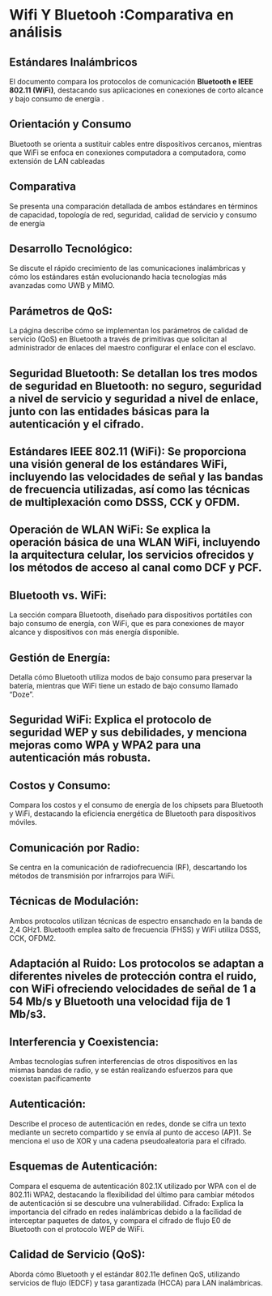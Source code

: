 # Wifi Y Bluetooh :Comparativa en análisis
## Estándares Inalámbricos
El documento compara los protocolos de comunicación **Bluetooth e IEEE 802.11 (WiFi)**, destacando sus aplicaciones en conexiones de corto alcance y bajo consumo de energía
.
## Orientación y Consumo

Bluetooth se orienta a sustituir cables entre dispositivos cercanos, mientras que WiFi se enfoca en conexiones computadora a computadora, como extensión de LAN cableadas

## Comparativa
Se presenta una comparación detallada de ambos estándares en términos de capacidad, topología de red, seguridad, calidad de servicio y consumo de energía

## Desarrollo Tecnológico:
Se discute el rápido crecimiento de las comunicaciones inalámbricas y cómo los estándares están evolucionando hacia tecnologías más avanzadas como UWB y MIMO.

## Parámetros de QoS: 

La página describe cómo se implementan los parámetros de calidad de servicio (QoS) en Bluetooth a través de primitivas que solicitan al administrador de enlaces del maestro configurar el enlace con el esclavo.
## Seguridad Bluetooth: Se detallan los tres modos de seguridad en Bluetooth: no seguro, seguridad a nivel de servicio y seguridad a nivel de enlace, junto con las entidades básicas para la autenticación y el cifrado.
## Estándares IEEE 802.11 (WiFi): Se proporciona una visión general de los estándares WiFi, incluyendo las velocidades de señal y las bandas de frecuencia utilizadas, así como las técnicas de multiplexación como DSSS, CCK y OFDM.
## Operación de WLAN WiFi: Se explica la operación básica de una WLAN WiFi, incluyendo la arquitectura celular, los servicios ofrecidos y los métodos de acceso al canal como DCF y PCF.

## Bluetooth vs. WiFi:
 La sección compara Bluetooth, diseñado para dispositivos portátiles con bajo consumo de energía, con WiFi, que es para conexiones de mayor alcance y dispositivos con más energía disponible.
## Gestión de Energía: 
Detalla cómo Bluetooth utiliza modos de bajo consumo para preservar la batería, mientras que WiFi tiene un estado de bajo consumo llamado “Doze”.
## Seguridad WiFi: Explica el protocolo de seguridad WEP y sus debilidades, y menciona mejoras como WPA y WPA2 para una autenticación más robusta.
## Costos y Consumo: 
Compara los costos y el consumo de energía de los chipsets para Bluetooth y WiFi, destacando la eficiencia energética de Bluetooth para dispositivos móviles.

## Comunicación por Radio: 
Se centra en la comunicación de radiofrecuencia (RF), descartando los métodos de transmisión por infrarrojos para WiFi.
## Técnicas de Modulación:
 Ambos protocolos utilizan técnicas de espectro ensanchado en la banda de 2,4 GHz1. Bluetooth emplea salto de frecuencia (FHSS) y WiFi utiliza DSSS, CCK, OFDM2.
## Adaptación al Ruido: Los protocolos se adaptan a diferentes niveles de protección contra el ruido, con WiFi ofreciendo velocidades de señal de 1 a 54 Mb/s y Bluetooth una velocidad fija de 1 Mb/s3.
## Interferencia y Coexistencia: 
Ambas tecnologías sufren interferencias de otros dispositivos en las mismas bandas de radio, y se están realizando esfuerzos para que coexistan pacíficamente

## Autenticación:
 Describe el proceso de autenticación en redes, donde se cifra un texto mediante un secreto compartido y se envía al punto de acceso (AP)1. Se menciona el uso de XOR y una cadena pseudoaleatoria para el cifrado.
## Esquemas de Autenticación:
 Compara el esquema de autenticación 802.1X utilizado por WPA con el de 802.11i WPA2, destacando la flexibilidad del último para cambiar métodos de autenticación si se descubre una vulnerabilidad.
Cifrado: Explica la importancia del cifrado en redes inalámbricas debido a la facilidad de interceptar paquetes de datos, y compara el cifrado de flujo E0 de Bluetooth con el protocolo WEP de WiFi.
## Calidad de Servicio (QoS):
 Aborda cómo Bluetooth y el estándar 802.11e definen QoS, utilizando servicios de flujo (EDCF) y tasa garantizada (HCCA) para LAN inalámbricas.
